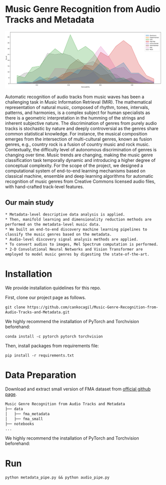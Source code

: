 # Music Genre Recognition from Audio Tracks and Metadata



![alt text](https://github.com/cankocagil/Music-Genre-Recognition-from-Audio-Tracks-and-Metadata/blob/main/results/visual/figures/danceability.png?raw=true)

Automatic recognition of audio tracks from music waves has been a challenging task in Music Information Retrieval (MIR). The mathematical representation of natural music, composed of rhythm, tones, intervals, patterns, and harmonies, is a complex subject for human specialists as there is a geometric interpretation in the humming of the strings and inherent subjective nature. The discrimination of genres from purely audio tracks is stochastic by nature and deeply controversial as the genres share common statistical knowledge. For instance, the musical composition emerges from the intersection of multi-cultural genres, known as fusion genres, e.g., country rock is a fusion of country music and rock music. Contextually, the difficulty level of autonomous discrimination of genres is changing over time. Music trends are changing, making the music genre classification task temporally dynamic and introducing a higher degree of conceptual complexity. For the scope of the project, we designed a computational system of end-to-end learning mechanisms based on classical machine, ensemble and deep learning algorithms for automatic recognition of music genres from Creative Commons licensed audio files, with hand-crafted track-level features.

## Our main study 
    * Metadata-level descriptive data analysis is applied.
    * Then, manifold learning and dimensionality reduction methods are performed on the metadata-level music data.
    * We built an end-to-end discovery machine learning pipelines to classify the music genres based on the metadata.
    * Audio-level discovery signal analysis methods are applied.
    * To convert audios to images, Mel Spectrum computation is performed.
    * 2-D Convolutional Neural Networks and Vision Transformer are employed to model music genres by digesting the state-of-the-art.
    

# Installation

We provide installation quidelines for this repo.

First, clone our project page as follows.

```
git clone https://github.com/cankocagil/Music-Genre-Recognition-from-Audio-Tracks-and-Metadata.git
```
We highly recommend the installation of PyTorch and Torchvision beforehand:

```
conda install -c pytorch pytorch torchvision
```

Then, install packages from requirements file:

```
pip install -r requirements.txt
```


# Data Preparation
Download and extract small version of FMA dataset from [official github page](https://github.com/mdeff/fma). 

```
Music Genre Recognition from Audio Tracks and Metadata
├── data
│   ├── fma_metadata
│   ├── fma_small
├── notebooks
...
```

We highly recommend the installation of PyTorch and Torchvision beforehand:

# Run

```
python metadata_pipe.py && python audio_pipe.py
```
